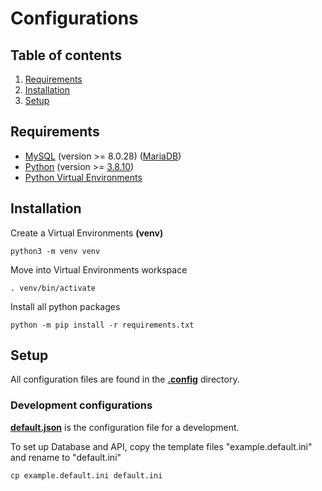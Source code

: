 # Configurations

## Table of contents

1. [Requirements](#requirements)
2. [Installation](#installation)
3. [Setup](#setup)

## Requirements

- [MySQL](https://www.mysql.com/) (version >= 8.0.28) ([MariaDB](https://mariadb.org/))
- [Python](https://www.python.org/) (version >= [3.8.10](https://www.python.org/downloads/release/python-3810/))
- [Python Virtual Environments](https://docs.python.org/3/tutorial/venv.html)

## Installation

Create a Virtual Environments **(venv)**

```
python3 -m venv venv
```

Move into Virtual Environments workspace

```
. venv/bin/activate
```

Install all python packages

```
python -m pip install -r requirements.txt
```

## Setup

All configuration files are found in the **[.config](../.config)** directory.

### Development configurations

**[default.json](../.config/example.default.ini)** is the configuration file for a development.

To set up Database and API, copy the template files "example.default.ini" and rename to "default.ini"

```
cp example.default.ini default.ini
```
